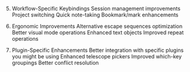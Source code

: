 
5. Workflow-Specific Keybindings
        Session management improvements
        Project switching
        Quick note-taking
        Bookmark/mark enhancements

6. Ergonomic Improvements
        Alternative escape sequences optimization
        Better visual mode operations
        Enhanced text objects
        Improved repeat operations

7. Plugin-Specific Enhancements
        Better integration with specific plugins you might be using
        Enhanced telescope pickers
        Improved which-key groupings
        Better conflict resolution